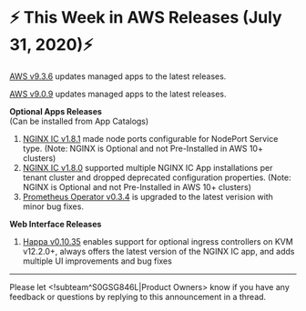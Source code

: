 # :zap: This Week in AWS Releases (July 31, 2020):zap:

[AWS v9.3.6](https://github.com/giantswarm/releases/blob/master/aws/v9.3.6) updates managed apps to the latest releases.

[AWS v9.0.9](https://github.com/giantswarm/releases/blob/master/aws/v9.0.9) updates managed apps to the latest releases.

**Optional Apps Releases**  
(Can be installed from App Catalogs)

1. [NGINX IC v1.8.1](https://github.com/giantswarm/nginx-ingress-controller-app/blob/master/CHANGELOG.md#181---2020-07-28) made node ports configurable for NodePort Service type. (Note: NGINX is Optional and not Pre-Installed in AWS 10+ clusters)
2. [NGINX IC v1.8.0](https://github.com/giantswarm/nginx-ingress-controller-app/blob/master/CHANGELOG.md#180---2020-07-24) supported multiple NGINX IC App installations per tenant cluster and dropped deprecated configuration properties. (Note: NGINX is Optional and not Pre-Installed in AWS 10+ clusters)
3. [Prometheus Operator v0.3.4](https://github.com/giantswarm/prometheus-operator-app/blob/master/CHANGELOG.md#034---2020-07-22) is upgraded to the latest verision with minor bug fixes.

**Web Interface Releases**
1. [Happa v0.10.35](https://github.com/giantswarm/happa/releases/tag/v0.10.35) enables support for optional ingress controllers on KVM v12.2.0+, always offers the latest version of the NGINX IC app, and adds multiple UI improvements and bug fixes

---
Please let <!subteam^S0GSG846L|Product Owners> know if you have any feedback or questions by replying to this announcement in a thread.
